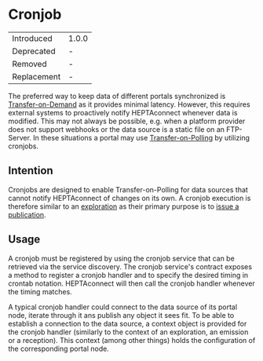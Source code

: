 # Cronjob

|             |       |
| ----------- | ----- |
| Introduced  | 1.0.0 |
| Deprecated  | -     |
| Removed     | -     |
| Replacement | -     |

The preferred way to keep data of different portals synchronized is [Transfer-on-Demand](#) as it provides minimal latency. However, this requires external systems to proactively notify HEPTAconnect whenever data is modified. This may not always be possible, e.g. when a platform provider does not support webhooks or the data source is a static file on an FTP-Server. In these situations a portal may use [Transfer-on-Polling](#) by utilizing cronjobs.

## Intention

Cronjobs are designed to enable Transfer-on-Polling for data sources that cannot notify HEPTAconnect of changes on its own. A cronjob execution is therefore similar to an [exploration](./002-explorer.md) as their primary purpose is to [issue a publication](#).

## Usage

A cronjob must be registered by using the cronjob service that can be retrieved via the service discovery. The cronjob service's contract exposes a method to register a cronjob handler and to specify the desired timing in crontab notation. HEPTAconnect will then call the cronjob handler whenever the timing matches.

A typical cronjob handler could connect to the data source of its portal node, iterate through it ans publish any object it sees fit. To be able to establish a connection to the data source, a context object is provided for the cronjob handler (similarly to the context of an exploration, an emission or a reception). This context (among other things) holds the configuration of the corresponding portal node.
